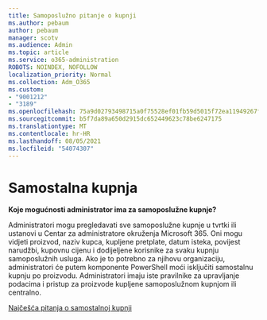 ```yaml
---
title: Samoposlužno pitanje o kupnji
ms.author: pebaum
author: pebaum
manager: scotv
ms.audience: Admin
ms.topic: article
ms.service: o365-administration
ROBOTS: NOINDEX, NOFOLLOW
localization_priority: Normal
ms.collection: Adm_O365
ms.custom:
- "9001212"
- "3189"
ms.openlocfilehash: 75a9d02793498715a0f75528ef01fb59d5015f72ea11949267f2a7d36ff19550
ms.sourcegitcommit: b5f7da89a650d2915dc652449623c78be6247175
ms.translationtype: MT
ms.contentlocale: hr-HR
ms.lasthandoff: 08/05/2021
ms.locfileid: "54074307"
---
```

# <a name="self-service-purchase"></a>Samostalna kupnja

**Koje mogućnosti administrator ima za samoposlužne kupnje?**

Administratori mogu pregledavati sve samoposlužne kupnje u tvrtki ili ustanovi u Centar za administratore okruženja Microsoft 365. Oni mogu vidjeti proizvod, naziv kupca, kupljene pretplate, datum isteka, povijest narudžbi, kupovnu cijenu i dodijeljene korisnike za svaku kupnju samoposlužnih usluga.  Ako je to potrebno za njihovu organizaciju, administratori će putem komponente PowerShell moći isključiti samostalnu kupnju po proizvodu.  Administratori imaju iste pravilnike za upravljanje podacima i pristup za proizvode kupljene samoposlužnom kupnjom ili centralno.

[Najčešća pitanja o samostalnoj kupnji](https://aka.ms/self-service-purchase-faq)

